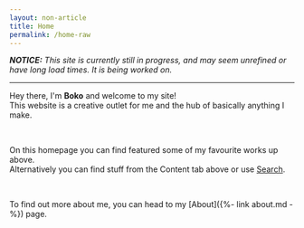 ```yaml
---
layout: non-article
title: Home
permalink: /home-raw
---
```


*__NOTICE:__ This site is currently still in progress, and may seem unrefined or have long load times. It is being worked on.*

<hr>

Hey there, I'm **Boko** and welcome to my site!  
This website is a creative outlet for me and the hub of basically anything I make.

‍

On this homepage you can find featured some of my favourite works up above.  
Alternatively you can find stuff from the Content tab above or use <a class="js-search-toggle" href="#">Search</a>.

‍

To find out more about me, you can head to my [About]({%- link about.md -%}) page.

